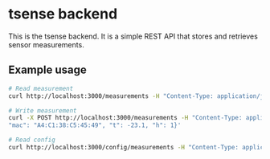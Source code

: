 # tsense backend

This is the tsense backend. It is a simple REST API that stores and retrieves sensor measurements.

## Example usage

```bash
# Read measurement
curl http://localhost:3000/measurements -H "Content-Type: application/json"

# Write measurement
curl -X POST http://localhost:3000/measurements -H "Content-Type: application/json" -d '{
"mac": "A4:C1:38:C5:45:49", "t": -23.1, "h": 1}'

# Read config
curl http://localhost:3000/config/measurements -H "Content-Type: application/json"
```
